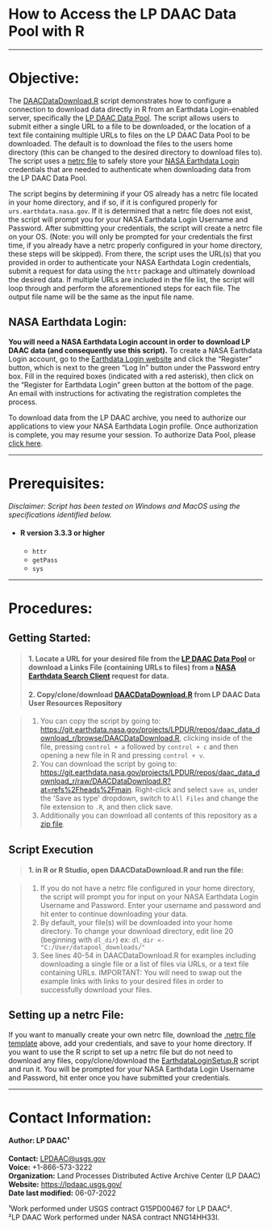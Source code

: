 # How to Access the LP DAAC Data Pool with R

---
# Objective:

The [DAACDataDownload.R](https://git.earthdata.nasa.gov/projects/LPDUR/repos/daac_data_download_r/browse/DAACDataDownload.R) script demonstrates how to configure a connection to download data directly in R from an Earthdata Login-enabled server, specifically the [LP DAAC Data Pool](https://e4ftl01.cr.usgs.gov/). The script allows users to submit either a single URL to a file to be downloaded, or the location of a text file containing multiple URLs to files on the LP DAAC Data Pool to be downloaded. The default is to download the files to the users home directory (this can be changed to the desired directory to download files to). The script uses a [netrc file](https://git.earthdata.nasa.gov/projects/LPDUR/repos/daac_data_download_r/browse/.netrc) to safely store your [NASA Earthdata Login](https://urs.earthdata.nasa.gov) credentials that are needed to authenticate when downloading data from the LP DAAC Data Pool.

The script begins by determining if your OS already has a netrc file located in your home directory, and if so, if it is configured properly for `urs.earthdata.nasa.gov`. If it is determined that a netrc file does not exist, the script will prompt you for your NASA Earthdata Login Username and Password.  After submitting your credentials, the script will create a netrc file on your OS. (Note: you will only be prompted for your credentials the first time, if you already have a netrc properly configured in your home directory, these steps will be skipped). From there, the script uses the URL(s) that you provided in order to authenticate your NASA Earthdata Login credentials, submit a request for data using the `httr` package and ultimately download the desired data. If multiple URLs are included in the file list, the script will loop through and perform the aforementioned steps for each file. The output file name will be the same as the input file name.  

## NASA Earthdata Login:

**You will need a NASA Earthdata Login account in order to download LP DAAC data (and consequently use this script).** To create a NASA Earthdata Login account, go to the [Earthdata Login website](https://urs.earthdata.nasa.gov) and click the “Register” button, which is next to the green “Log In” button under the Password entry box. Fill in the required boxes (indicated with a red asterisk), then click on the “Register for Earthdata Login” green button at the bottom of the page. An email with instructions for activating the registration completes the process.

To download data from the LP DAAC archive, you need to authorize our applications to view your NASA Earthdata Login profile. Once authorization is complete, you may resume your session.
To authorize Data Pool, please [click here](https://urs.earthdata.nasa.gov/approve_app?client_id=ijpRZvb9qeKCK5ctsn75Tg&_ga=2.128429068.1284688367.1541426539-1515316899.1516123516).  

---
# Prerequisites:

*Disclaimer: Script has been tested on Windows and MacOS using the specifications identified below.*  

+ #### R version 3.3.3 or higher  
  + `httr`  
  + `getPass`  
  + `sys`  
---
# Procedures:

## Getting Started:

> #### 1. Locate a URL for your desired file from the [LP DAAC Data Pool](https://e4ftl01.cr.usgs.gov/) or download a Links File (containing URLs to files) from a [NASA Earthdata Search Client](https://search.earthdata.nasa.gov/) request for data.  
> #### 2. Copy/clone/download  [DAACDataDownload.R](https://git.earthdata.nasa.gov/projects/LPDUR/repos/daac_data_download_r/browse/DAACDataDownload.R) from LP DAAC Data User Resources Repository

  > 1. You can copy the script by going to: https://git.earthdata.nasa.gov/projects/LPDUR/repos/daac_data_download_r/browse/DAACDataDownload.R, clicking inside of the file, pressing `control + a` followed by `control + c` and then opening a new file in R and pressing `control + v`.  
  > 2. You can download the script by going to: https://git.earthdata.nasa.gov/projects/LPDUR/repos/daac_data_download_r/raw/DAACDataDownload.R?at=refs%2Fheads%2Fmain. Right-click and select `save as`, under the 'Save as type' dropdown, switch to `All Files` and change the file extension to `.R`, and then click save.  
  > 3. Additionally you can download all contents of this repository as a [zip file](https://git.earthdata.nasa.gov/rest/api/latest/projects/LPDUR/repos/daac_data_download_r/archive?format=zip).  

## Script Execution

> #### 1.	in R or R Studio, open DAACDataDownload.R and run the file:

  > 1. If you do not have a netrc file configured in your home directory, the script will prompt you for input on your NASA Earthdata Login Username and Password. Enter your username and password and hit enter to continue downloading your data.  
  > 2. By default, your file(s) will be downloaded into your home directory. To change your download directory, edit line 20 (beginning with `dl_dir`) ex: `dl_dir <- "C:/User/datapool_downloads/"`  
  > 3. See lines 40-54 in DAACDataDownload.R for examples including downloading a single file or a list of files via URLs, or a text file containing URLs. IMPORTANT: You will need to swap out the example links with links to your desired files in order to successfully download your files.  

## Setting up a netrc File:  

If you want to manually create your own netrc file, download the [.netrc file template](https://git.earthdata.nasa.gov/projects/LPDUR/repos/daac_data_download_r/browse/.netrc) above, add your credentials, and save to your home directory. If you want to use the R script to set up a netrc file but do not need to download any files, copy/clone/download the [EarthdataLoginSetup.R](https://git.earthdata.nasa.gov/projects/LPDUR/repos/daac_data_download_r/browse/EarthdataLoginSetup.R) script and run it. You will be prompted for your NASA Earthdata Login Username and Password, hit enter once you have submitted your credentials.

---
# Contact Information:  

#### Author: LP DAAC¹  
**Contact:** LPDAAC@usgs.gov  
**Voice:** +1-866-573-3222  
**Organization:** Land Processes Distributed Active Archive Center (LP DAAC)  
**Website:** https://lpdaac.usgs.gov/  
**Date last modified:** 06-07-2022  

¹Work performed under USGS contract G15PD00467 for LP DAAC².  
²LP DAAC Work performed under NASA contract NNG14HH33I.
